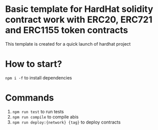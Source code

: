 # Basic template for HardHat solidity contract work with ERC20, ERC721 and ERC1155 token contracts

This template is created for a quick launch of hardhat project

# How to start?

`npm i -f` to install dependencies

# Commands

1. `npm run test` to run tests
2. `npm run compile` to compile abis
3. `npm run deploy:{network} {tag}` to deploy contracts 

